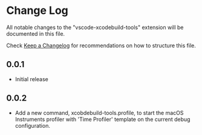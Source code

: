 # Change Log
All notable changes to the "vscode-xcodebuild-tools" extension will be documented in this file.

Check [Keep a Changelog](http://keepachangelog.com/) for recommendations on how to structure this file.

## 0.0.1
- Initial release

## 0.0.2
- Add a new command, xcobdebuild-tools.profile, to start the macOS Instruments profiler with 'Time Profiler' template on the current debug configuration.
